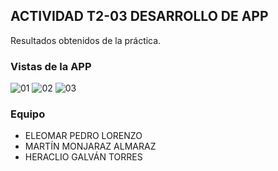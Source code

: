 ## ACTIVIDAD T2-03 DESARROLLO DE APP
Resultados obtenidos de la práctica.
### Vistas de la APP
![01](https://user-images.githubusercontent.com/72633788/100409444-73d80600-3031-11eb-9442-a59bd1c5b0e2.PNG)
![02](https://user-images.githubusercontent.com/72633788/100409448-78042380-3031-11eb-9b79-3f46b014d023.PNG)
![03](https://user-images.githubusercontent.com/72633788/100409451-7a667d80-3031-11eb-9544-bd6166fc2339.PNG)
### Equipo
- ELEOMAR PEDRO LORENZO
- MARTÍN MONJARAZ ALMARAZ
- HERACLIO GALVÁN TORRES
